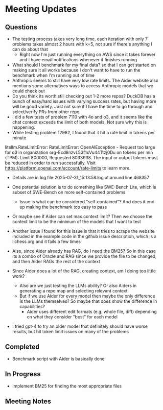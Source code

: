 # Meeting Updates

## Questions

- The testing process takes very long time, each iteration with only 7 problems takes almost 2 hours with k=5, not sure if there's anything I can do about that
  - Right now I'm just running everything on AWS since it takes forever and I have email notifications whenever it finishes running
- What should I benchmark for my final data? so that I can get started on making sure it all works because I don't want to have to run the benchmark when I'm running out of time
- Anthropic seems to still have very low rate limits. The Aider website also mentions some alternatives ways to access Anthropic models that we could check out 
- Do you think its worth still checking out 1-2 more repos? DuckDB has a bunch of easy/hard issues with varying success rates, but having more will be good variety. Just not sure if I have the time to go through and select/verify PRs from other repo
- I did a few tests of problem 7110 with 4o and o3, and it seems like the chat context exceeds the limit of both models. Not sure why this is happening. 
- While testing problem 12982, I found that it hit a rate limit in tokens per minute

litellm.RateLimitError: RateLimitError: OpenAIException - Request too large for 
o3 in organization org-Ecd8nzvL53f1xVu44Ttzj0Du on tokens per min (TPM): Limit 
800000, Requested 8033938. The input or output tokens must be reduced in order to
run successfully. Visit https://platform.openai.com/account/rate-limits to learn 
more.

  - Details are in log file 2025-07-31_15:13:58.log at around line 468357
  - One potential solution is to do something like SWE-Bench Lite, which is subset of SWE-Bench on more self-contained problems
    - Issue is what can be considered "self-contained"? And does it end up making the benchmark too easy to pass
  - Or maybe see if Aider can set max context limit? Then we choose the context limit to be the minimum of the models that I want to test
  - Another issue I found for this issue is that it tries to scrape the website included in the example code in the github issue description, which is a lichess.org and it fails a few times

- Also, since Aider already has RAG, do I need the BM25? So in this case its a combo of Oracle and RAG since we provide the file to be changed, and then Aider RAGs the rest of the context

- Since Aider does a lot of the RAG, creating context, am I doing too little work?
  - Also are we just testing the LLMs ability? Or also Aiders in generating a repo map and selecting relevant context
  - But if we use Aider for every model then maybe the only difference is the LLMs themselves? So maybe that does show the difference in capabilities?
    - Aider uses different edit formats (e.g. whole file, diff) depending on what they consider "best" for each model

- I tried gpt-4 to try an older model that definitely should have worse results, but hit token limit issues on many of the problems

## Completed

- Benchmark script with Aider is basically done

## In Progress

- Implement BM25 for finding the most appropriate files

## Meeting Notes